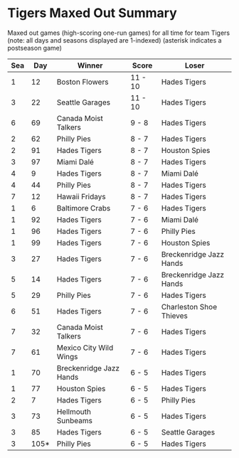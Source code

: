 # Tigers Maxed Out Summary



Maxed out games (high-scoring one-run games) for all time for team Tigers (note: all days and seasons displayed are 1-indexed) (asterisk indicates a postseason game)


| Sea | Day | Winner | Score | Loser | 
| ------ |------ |------ |------ |------ |
| 1 | 12 | Boston Flowers | 11 - 10 | Hades Tigers | 
| 3 | 22 | Seattle Garages | 11 - 10 | Hades Tigers | 
| 6 | 69 | Canada Moist Talkers | 9 - 8 | Hades Tigers | 
| 2 | 62 | Philly Pies | 8 - 7 | Hades Tigers | 
| 2 | 91 | Hades Tigers | 8 - 7 | Houston Spies | 
| 3 | 97 | Miami Dalé | 8 - 7 | Hades Tigers | 
| 4 | 9 | Hades Tigers | 8 - 7 | Miami Dalé | 
| 4 | 44 | Philly Pies | 8 - 7 | Hades Tigers | 
| 7 | 12 | Hawaii Fridays | 8 - 7 | Hades Tigers | 
| 1 | 6 | Baltimore Crabs | 7 - 6 | Hades Tigers | 
| 1 | 92 | Hades Tigers | 7 - 6 | Miami Dalé | 
| 1 | 96 | Hades Tigers | 7 - 6 | Philly Pies | 
| 1 | 99 | Hades Tigers | 7 - 6 | Houston Spies | 
| 3 | 27 | Hades Tigers | 7 - 6 | Breckenridge Jazz Hands | 
| 5 | 14 | Hades Tigers | 7 - 6 | Breckenridge Jazz Hands | 
| 5 | 29 | Philly Pies | 7 - 6 | Hades Tigers | 
| 6 | 51 | Hades Tigers | 7 - 6 | Charleston Shoe Thieves | 
| 7 | 32 | Canada Moist Talkers | 7 - 6 | Hades Tigers | 
| 7 | 61 | Mexico City Wild Wings | 7 - 6 | Hades Tigers | 
| 1 | 70 | Breckenridge Jazz Hands | 6 - 5 | Hades Tigers | 
| 1 | 77 | Houston Spies | 6 - 5 | Hades Tigers | 
| 2 | 7 | Hades Tigers | 6 - 5 | Philly Pies | 
| 3 | 73 | Hellmouth Sunbeams | 6 - 5 | Hades Tigers | 
| 3 | 85 | Hades Tigers | 6 - 5 | Seattle Garages | 
| 3 | 105* | Philly Pies | 6 - 5 | Hades Tigers | 


